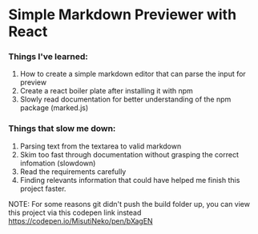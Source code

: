 # Simple Markdown Previewer with React

### Things I've learned:
   1. How to create a simple markdown editor that can parse the input for preview
   2. Create a react boiler plate after installing it with npm
   3. Slowly read documentation for better understanding of the npm package (marked.js)

### Things that slow me down:
   1. Parsing text from the textarea to valid markdown
   2. Skim too fast through documentation without grasping the correct infomation (slowdown)
   3. Read the requirements carefully
   4. Finding relevants information that could have helped me finish this project faster.


NOTE: For some reasons git didn't push the build folder up, you can view this project via this codepen link instead https://codepen.io/MisutiNeko/pen/bXagEN